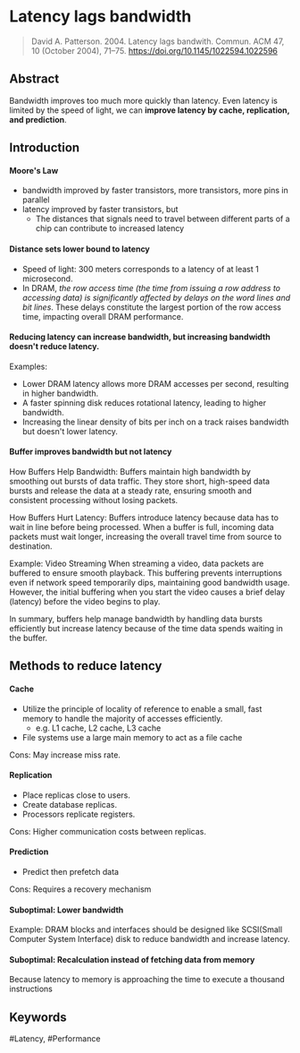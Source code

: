 # Latency lags bandwidth

> David A. Patterson. 2004. Latency lags bandwith. Commun. ACM 47, 10 (October 2004), 71–75. https://doi.org/10.1145/1022594.1022596

## Abstract

Bandwidth improves too much more quickly than latency. Even latency is limited by the speed of light, we can **improve latency by cache, replication, and prediction**.

## Introduction

#### Moore's Law
- bandwidth improved by faster transistors, more transistors, more pins in parallel
- latency improved by faster transistors, but
  - The distances that signals need to travel between different parts of a chip can contribute to increased latency

#### Distance sets lower bound to latency

- Speed of light: 300 meters corresponds to a latency of at least 1 microsecond.
- In DRAM, _the row access time (the time from issuing a row address to accessing data) is significantly affected by delays on the word lines and bit lines_. These delays constitute the largest portion of the row access time, impacting overall DRAM performance.
    
#### Reducing latency can increase bandwidth, but increasing bandwidth doesn't reduce latency.

Examples:
- Lower DRAM latency allows more DRAM accesses per second, resulting in higher bandwidth.
- A faster spinning disk reduces rotational latency, leading to higher bandwidth.
- Increasing the linear density of bits per inch on a track raises bandwidth but doesn't lower latency.

#### Buffer improves bandwidth but not latency

How Buffers Help Bandwidth:
Buffers maintain high bandwidth by smoothing out bursts of data traffic. They store short, high-speed data bursts and release the data at a steady rate, ensuring smooth and consistent processing without losing packets.

How Buffers Hurt Latency:
Buffers introduce latency because data has to wait in line before being processed. When a buffer is full, incoming data packets must wait longer, increasing the overall travel time from source to destination.

Example: Video Streaming
When streaming a video, data packets are buffered to ensure smooth playback. This buffering prevents interruptions even if network speed temporarily dips, maintaining good bandwidth usage. However, the initial buffering when you start the video causes a brief delay (latency) before the video begins to play.

In summary, buffers help manage bandwidth by handling data bursts efficiently but increase latency because of the time data spends waiting in the buffer.

## Methods to reduce latency

#### Cache

- Utilize the principle of locality of reference to enable a small, fast memory to handle the majority of accesses efficiently.
  - e.g. L1 cache, L2 cache, L3 cache
- File systems use a large main memory to act as a file cache

Cons: May increase miss rate.

#### Replication

- Place replicas close to users.
- Create database replicas.
- Processors replicate registers.

Cons: Higher communication costs between replicas.

#### Prediction

- Predict then prefetch data

Cons: Requires a recovery mechanism

#### Suboptimal: Lower bandwidth

Example: DRAM blocks and interfaces should be designed like SCSI(Small Computer System Interface) disk to reduce bandwidth and increase latency.

#### Suboptimal: Recalculation instead of fetching data from memory

Because latency to memory is approaching the time to execute a thousand instructions


## Keywords

#Latency, #Performance
